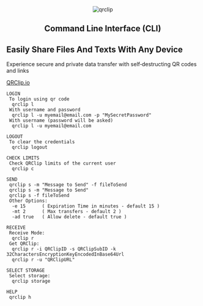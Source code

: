 <p align="center">
  <img src="https://cdn.qrclip.io/images/qrclip-github4.png" alt="qrclip" />
</p>
<p></p>
<h2 align="center">Command Line Interface (CLI)</h2>


<h2>Easily Share Files And Texts With Any Device</h2>
<p>Experience secure and private data transfer with self‑destructing QR codes and links</p>
<a href="https://www.qrclip.io">QRClip.io</a>
<br>

```
LOGIN
 To login using qr code
  qrclip l
 With username and password
  qrclip l -u myemail@email.com -p "MySecretPassword"
 With username (password will be asked)
  qrclip l -u myemail@email.com

LOGOUT
 To clear the credentials
  qrclip logout

CHECK LIMITS
 Check QRClip limits of the current user
  qrclip c

SEND
 qrclip s -m "Message to Send" -f fileToSend
 qrclip s -m "Message to Send"
 qrclip s -f fileToSend
 Other Options:
  -e 15      ( Expiration Time in minutes - default 15 )
  -mt 2      ( Max transfers - default 2 )
  -ad true   ( Allow delete - default true )

RECEIVE
 Receive Mode:
  qrclip r
 Get QRClip:
  qrclip r -i QRClipID -s QRClipSubID -k 32CharactersEncryptionKeyEncodedInBase64Url
  qrclip r -u "QRClipURL"

SELECT STORAGE
 Select storage:
  qrclip storage

HELP
 qrclip h
```